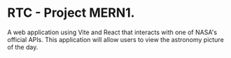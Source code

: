 # RTC - Project MERN1.
A web application using Vite and React that interacts with one of NASA's official APIs. This application will allow users to view the astronomy picture of the day.
